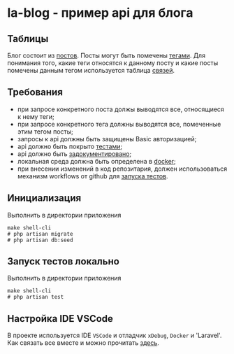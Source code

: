 # la-blog - пример api для блога
## Таблицы

Блог состоит из [постов](https://github.com/sergmoro1/la-blog/tree/master/app/database/migrations/2021_09_15_144351_create_posts_table.php "posts table creation").
Посты могут быть помечены [тегами](https://github.com/sergmoro1/la-blog/tree/master/app/database/migrations/2022_04_29_085413_create_tags_table.php "tags table creation").
Для понимания того, какие теги относятся к данному посту и какие посты помечены данным тегом используется таблица [связей](https://github.com/sergmoro1/la-blog/blob/master/app/database/migrations/2022_04_29_090203_create_post_tag_table.php "post_tag table creation").

## Требования
- при запросе конкретного поста должы выводятся все, относящиеся к нему теги;
- при запросе конкретного тега должны выводятся все, помеченные этим тегом посты;
- запросы к api должны быть защищены Basic авторизацией;
- api должно быть покрыто [тестами](https://github.com/sergmoro1/la-blog/tree/master/app/tests/Unit "unit tests");
- api должно быть [задокументировано](https://github.com/sergmoro1/la-blog/blob/master/app/app/Http/Controllers/Controller.php "Swagger");
- локальная среда должна быть определена в [docker](https://github.com/sergmoro1/la-blog/blob/master/docker-compose.yml);
- при внесении изменений в код репозитария, должен использоваться механизм workflows от github для [запуска тестов](https://github.com/sergmoro1/la-blog/blob/master/.github/workflows/ci.yml "Continuous Integration"). 

## Инициализация
Выполнить в директории приложения
```
make shell-cli
# php artisan migrate
# php artisan db:seed
```

## Запуск тестов локально
Выполнить в директории приложения
```
make shell-cli
# php artisan test
```

## Настройка IDE VSCode
В проекте используется IDE `VSCode` и отладчик `xDebug`, `Docker` и 'Laravel'. Как связать все вместе и можно прочитать [здесь](https://github.com/sergmoro1/la-blog/tree/master/.vscode "VSCode + xDebug + Docker + Laravel").
